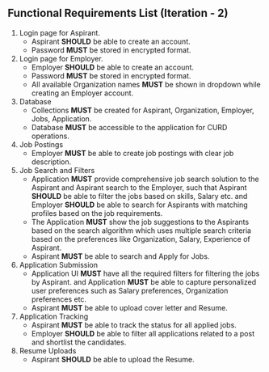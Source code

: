 ## Functional Requirements List (Iteration - 2)

1. Login page for Aspirant.
    - Aspirant **SHOULD** be able to create an account.
    - Password **MUST** be stored in encrypted format.
2. Login page for Employer.
    - Employer **SHOULD** be able to create an account.
    - Password **MUST** be stored in encrypted format.
    - All available Organization names **MUST** be shown in dropdown while creating an Employer account.
3. Database
    - Collections **MUST** be created for Aspirant, Organization, Employer, Jobs, Application.
    - Database **MUST** be accessible to the application for CURD operations.
4. Job Postings
    - Employer **MUST** be able to create job postings with clear job description.
5. Job Search and Filters
    - Application **MUST** provide comprehensive job search solution to the Aspirant and Aspirant search to the Employer, such that Aspirant **SHOULD**  be able to filter the jobs based on skills, Salary etc. and Employer **SHOULD** be able to search for Aspirants with matching profiles based on the job requirements.
    - The Application **MUST** show the job suggestions to the Aspirants based on the search algorithm which uses multiple search criteria based on the preferences like Organization, Salary, Experience of Aspirant.
    - Aspirant **MUST** be able to search and Apply for Jobs.
6. Application Submission
    - Application UI **MUST** have all the required filters for filtering the jobs by Aspirant. and Application **MUST** be able to capture personalized user preferences such as Salary preferences, Organization preferences etc. 
    - Aspirant **MUST** be able to upload cover letter and Resume.
7. Application Tracking
    - Aspirant **MUST** be able to track the status for all applied jobs.
    - Employer **SHOULD** be able to filter all applications related to a post and shortlist the candidates.
8. Resume Uploads
    - Aspirant **SHOULD** be able to upload the Resume.

